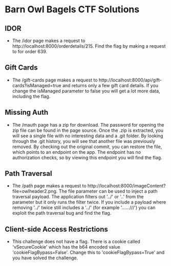 # Barn Owl Bagels CTF Solutions

## IDOR

- The /idor page makes a request to http://localhost:8000/orderdetails/215. Find the flag by making a request to for order 639.

## Gift Cards
- The /gift-cards page makes a request to http://localhost:8000/api/gift-cards?isManaged=true and returns only a few gift card details. If you change the isManaged parameter to false you will get a lot more data, including the flag.

## Missing Auth

- The /mauth page has a zip for download. The password for opening the zip file can be found in the page source. Once the .zip is extracted, you will see a single file with no interesting data and a .git folder. By looking through the .git history, you will see that another file was previously removed. By checking out the original commit, you can restore the file, which points to an endpoint on the app. The endpoint has no authorization checks, so by viewing this endpoint you will find the flag.

## Path Traversal

- The /path page makes a request to http://localhost:8000/imageContent?file=owlheader2.png. The file parameter can be used to inject a path traversal payload. The application filters out '../' or '..\' from the parameter but it only runs the filter twice. If you include a payload where removing '../' twice still includes a '../' (for example '......///') you can exploit the path traversal bug and find the flag.

## Client-side Access Restrictions

- This challenge does not have a flag. There is a cookie called 'vSecureCookie' which has the b64 encoded value 'cookieFlagBypass=False'. Change this to 'cookieFlagBypass=True' and you have solved the challenge.

